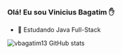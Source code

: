 ### Olá! Eu sou Vinicius Bagatim ✋

- 🌱 Estudando Java Full-Stack


![vbagatim13 GitHub stats](https://github-readme-stats.vercel.app/api?username=vbagatim13&show_icons=true&theme=tokyonight)
